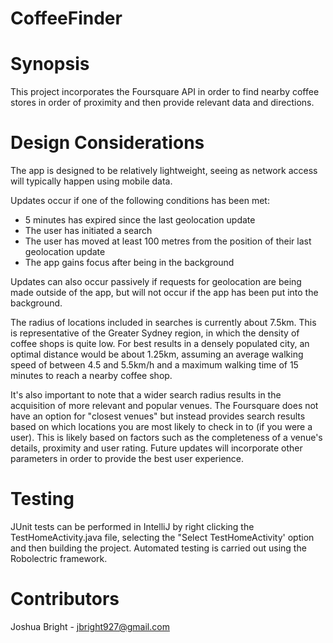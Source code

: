 # CoffeeFinder

# Synopsis
This project incorporates the Foursquare API in order to find nearby coffee stores in order of proximity and then provide relevant data and directions.

# Design Considerations

The app is designed to be relatively lightweight, seeing as network access will typically happen using mobile data. 

Updates occur if one of the following conditions has been met:

* 5 minutes has expired since the last geolocation update
* The user has initiated a search
* The user has moved at least 100 metres from the position of their last geolocation update
* The app gains focus after being in the background

Updates can also occur passively if requests for geolocation are being made outside of the app, but will not occur if the app has been put into the background.

The radius of locations included in searches is currently about 7.5km. This is representative of the Greater Sydney region, in which the density of coffee shops is quite low. 
For best results in a densely populated city, an optimal distance would be about 1.25km, assuming an average walking speed of between 4.5 and 5.5km/h and a maximum walking time of 15 minutes to reach a nearby coffee shop.

It's also important to note that a wider search radius results in the acquisition of more relevant and popular venues. The Foursquare does not have an option for "closest venues" but instead provides search results based on which locations you are most likely to check in to (if you were a user). 
This is likely based on factors such as the completeness of a venue's details, proximity and user rating. Future updates will incorporate other parameters in order to provide the best user experience.

# Testing
JUnit tests can be performed in IntelliJ by right clicking the TestHomeActivity.java file, selecting the "Select TestHomeActivity' option and then building the project. Automated testing is carried out using the Robolectric framework.

# Contributors
Joshua Bright - jbright927@gmail.com
